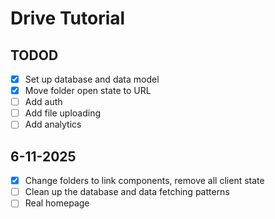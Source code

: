 # Drive Tutorial

## TODOD

- [x] Set up database and data model
- [x] Move folder open state to URL
- [ ] Add auth
- [ ] Add file uploading
- [ ] Add analytics

## 6-11-2025

- [x] Change folders to link components, remove all client state
- [ ] Clean up the database and data fetching patterns
- [ ] Real homepage

